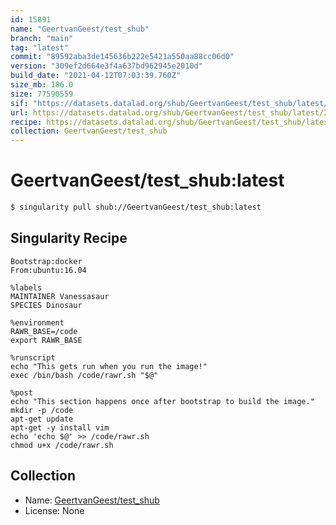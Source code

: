 ```yaml
---
id: 15891
name: "GeertvanGeest/test_shub"
branch: "main"
tag: "latest"
commit: "89592aba3de145636b222e5421a550aa88cc06d0"
version: "309ef2d664e3f4a637bd962945e2010d"
build_date: "2021-04-12T07:03:39.760Z"
size_mb: 186.0
size: 77590559
sif: "https://datasets.datalad.org/shub/GeertvanGeest/test_shub/latest/2021-04-12-89592aba-309ef2d6/309ef2d664e3f4a637bd962945e2010d.sif"
url: https://datasets.datalad.org/shub/GeertvanGeest/test_shub/latest/2021-04-12-89592aba-309ef2d6/
recipe: https://datasets.datalad.org/shub/GeertvanGeest/test_shub/latest/2021-04-12-89592aba-309ef2d6/Singularity
collection: GeertvanGeest/test_shub
---
```


# GeertvanGeest/test_shub:latest

```bash
$ singularity pull shub://GeertvanGeest/test_shub:latest
```

## Singularity Recipe

```singularity
Bootstrap:docker
From:ubuntu:16.04

%labels
MAINTAINER Vanessasaur
SPECIES Dinosaur

%environment
RAWR_BASE=/code
export RAWR_BASE

%runscript
echo "This gets run when you run the image!"
exec /bin/bash /code/rawr.sh "$@"

%post
echo "This section happens once after bootstrap to build the image."
mkdir -p /code
apt-get update
apt-get -y install vim
echo 'echo $@' >> /code/rawr.sh
chmod u+x /code/rawr.sh
```

## Collection

 - Name: [GeertvanGeest/test_shub](https://github.com/GeertvanGeest/test_shub)
 - License: None


